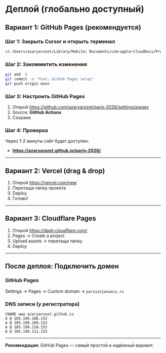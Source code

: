 # Деплой (глобально доступный)

## Вариант 1: GitHub Pages (рекомендуется)

### Шаг 1: Закрыть Cursor и открыть терминал
```bash
cd /Users/azaryarozet/Library/Mobile\ Documents/com~apple~CloudDocs/Projects/paris-2026
```

### Шаг 2: Закоммитить изменения
```bash
git add -A
git commit -m "feat: GitHub Pages setup"
git push origin main
```

### Шаг 3: Настроить GitHub Pages
1. Открой https://github.com/azaryarozet/paris-2026/settings/pages
2. Source: **GitHub Actions**
3. Сохрани

### Шаг 4: Проверка
Через 1-2 минуты сайт будет доступен:
- **https://azaryarozet.github.io/paris-2026/**

---

## Вариант 2: Vercel (drag & drop)

1. Открой https://vercel.com/new
2. Перетащи папку проекта
3. Deploy
4. Готово!

---

## Вариант 3: Cloudflare Pages

1. Открой https://dash.cloudflare.com/
2. Pages → Create a project
3. Upload assets → перетащи папку
4. Deploy

---

## После деплоя: Подключить домен

### GitHub Pages
Settings → Pages → Custom domain → `parisinjanuary.ru`

### DNS записи (у регистратора)
```
CNAME www azaryarozet.github.io
A @ 185.199.108.153
A @ 185.199.109.153
A @ 185.199.110.153
A @ 185.199.111.153
```

---

**Рекомендация:** GitHub Pages — самый простой и надёжный вариант.

